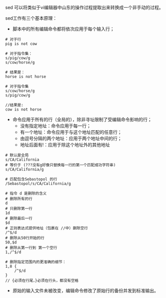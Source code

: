 <!--
author: 刘青
date: 2017-03-13
title: 编写sed脚本
tags: 
category: linux/sed_awk2
status: publish
type: note
summary:
-->

sed 可以将类似于vi编辑器中山东的操作过程提取出来转换成一个非手动的过程。

sed工作有三个基本原理：
- 脚本中的所有编辑命令都将依次应用于每个输入行；

```
# 对于行
pig is not cow

# 对于指令集：
s/pig/cow/g
s/cow/horse/g

# 结果是：
horse is not horse

# 对于指令集
s/cow/horse/g
s/pig/cow/g

//结果是:
cow is not horse
```

- 命令应用于所有的行（全局的），除非寻址限制了受编辑命令影响的行；
    - 没有指定地址：命令应用于每一行；
    - 有一个地址：命令应用于与这个地址匹配的任意行；
    - 由逗号分隔的两个地址：应用于两个地址中间的行；
    - 地址后面有!：应用于除这个地址外的其他地址

```
# 默认是全局
s/CA/California
# 等价于 (???没有g好像只替换每一行的第一个匹配成功字符串)
s/CA/California/g

# 匹配包含Sebastopol 的行
/Sebastopol/s/CA/California/g

# 指令 d 是删除的含义
# 删除所有的行
d
# 只删除第一行
1d
# 删除最后一行
$d
# 正则表达式提供地址（包裹在 //中）删除空行
/^$/d
# 删除从50行开始的行
50,$d
# 删除从第一行到 第一个空行
1,/^$/d

# 删除指定范围内的更准确的细节：
1,8 {
    /^$/d
}
// {必须在行尾，}必须在行头，都没有空格
```
- 原始的输入文件未被改变，编辑命令修改了原始行的备份并发到标准输出。
